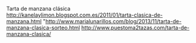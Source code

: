 Tarta de manzana clásica	http://kanelaylimon.blogspot.com.es/2011/01/tarta-clasica-de-manzana.html	"http://www.marialunarillos.com/blog/2013/11/tarta-de-manzana-clasica-sorteo.html
http://www.puestoma2tazas.com/tarta-de-manzana-clasica/
